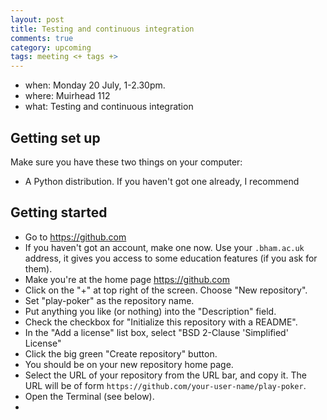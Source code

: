```yaml
---
layout: post
title: Testing and continuous integration
comments: true
category: upcoming
tags: meeting <+ tags +>
---
```


* when: Monday 20 July, 1-2.30pm.
* where: Muirhead 112
* what: Testing and continuous integration

## Getting set up

Make sure you have these two things on your computer:

* A Python distribution.  If you haven't got one already, I recommend 

## Getting started

* Go to https://github.com
* If you haven't got an account, make one now.  Use your `.bham.ac.uk`
  address, it gives you access to some education features (if you ask for
  them).
* Make you're at the home page https://github.com
* Click on the "+" at top right of the screen.  Choose "New repository".
* Set "play-poker" as the repository name.
* Put anything you like (or nothing) into the "Description" field.
* Check the checkbox for "Initialize this repository with a README".
* In the "Add a license" list box, select "BSD 2-Clause 'Simplified' License" 
* Click the big green "Create repository" button.
* You should be on your new repository home page.
* Select the URL of your repository from the URL bar, and copy it.  The URL
  will be of form ``https://github.com/your-user-name/play-poker``.
* Open the Terminal (see below).
* 
